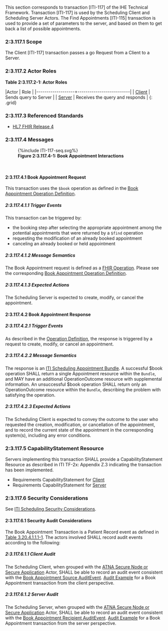This section corresponds to transaction [ITI-117] of the IHE Technical Framework. Transaction [ITI-117] is used by the Scheduling Client and Scheduling Server Actors. The Find Appointments [ITI-115] transaction is used to provide a set of parameters to the server, and based on them to get back a list of possible appointments.

### 2:3.117.1 Scope

The Client [ITI-117] transaction passes a go Request from a Client to a Server.

### 2:3.117.2 Actor Roles

<p id ="t3.117.2-1" class="tableTitle"><strong>Table 2:3.117.2-1: Actor Roles</strong></p>

|Actor | Role |
|-------------------+--------------------------|
| [Client](volume-1.html#client)    | Sends query to Server |
| [Server](volume-1.html#server) | Receives the query and responds |
{: .grid}

### 2:3.117.3 Referenced Standards

- [HL7 FHIR Release 4]({{site.data.fhir.path}})

### 2:3.117.4 Messages

<figure>
{%include ITI-117-seq.svg%}
<figcaption><strong>Figure 2:3.117.4-1: Book Appointment Interactions</strong></figcaption>
</figure>
<br clear="all">


#### 2:3.117.4.1 Book Appointment Request
This transaction uses the `$book` operation as defined in the [Book Appointment Operation Definition](./OperationDefinition-appointment-book.html).

##### 2:3.117.4.1.1 Trigger Events
This transaction can be triggered by:
- the booking step after selecting the appropriate appointment among the potential appointments that were returned by a `$find` operation
- requesting the modification of an already booked appointment
- canceling an already booked or held appointment

##### 2:3.117.4.1.2 Message Semantics
The Book Appointment request is defined as a [FHIR Operation]({{site.data.fhir.path}}operations.html). Please see the corresponding [Book Appointment Operation Definition](./OperationDefinition-appointment-book.html).

##### 2:3.117.4.1.3 Expected Actions

The Scheduling Server is expected to create, modify, or cancel the appointment.

#### 2:3.117.4.2 Book Appointment Response

##### 2:3.117.4.2.1 Trigger Events

As described in the [Operation Definition](./OperationDefinition-appointment-book.html), the response is triggered by a request to create, modify, or cancel an appointment.

##### 2:3.117.4.2.2 Message Semantics

The response is an [ITI Scheduling Appointment Bundle](./StructureDefinition-ihe-sched-appt.html). A successful $book operation SHALL return a single Appointment resource within the `Bundle`, and MAY have an additional OperationOutcome resource with supplemental information. An unsuccessful $book operation SHALL return only an OperationOutcome resource within the `Bundle`, describing the problem with satisfying the operation.

##### 2:3.117.4.2.3 Expected Actions

The Scheduling Client is expected to convey the outcome to the user who requested the creation, modification, or cancellation of the appointment, and to record the current state of the appointment in the corresponding system(s), including any error conditions.


### 2:3.117.5 CapabilityStatement Resource

Servers implementing this transaction SHALL provide a CapabilityStatement Resource as described in ITI TF-2x: Appendix Z.3 indicating the transaction has been implemented. 
- Requirements CapabilityStatement for [Client](CapabilityStatement-IHE.Scheduling.client.html)
- Requirements CapabilityStatement for [Server](CapabilityStatement-IHE.Scheduling.server.html)

### 2:3.117.6 Security Considerations

See [ITI Scheduling Security Considerations](volume-1.html#security-considerations).

#### 2:3.117.6.1 Security Audit Considerations

The Book Appointment Transaction is a Patient Record event as defined in [Table 3.20.4.1.1.1-1](https://profiles.ihe.net/ITI/TF/Volume2/ITI-20.html#3.20.4.1.1.1). The actors involved SHALL record audit events according to the following:

##### 2:3.117.6.1.1 Client Audit 

The Scheduling Client, when grouped with the [ATNA Secure Node or Secure Application](https://profiles.ihe.net/ITI/TF/Volume1/ch-9.html) Actor, SHALL be able to record an audit event consistent with the [Book Appointment Source AuditEvent](./StructureDefinition-IHE.Scheduling.Book.Audit.Source.html). [Audit Example]() for a Book Appointment transaction from the client perspective.

##### 2:3.117.6.1.2 Server Audit 

The Scheduling Server, when grouped with the [ATNA Secure Node or Secure Application](https://profiles.ihe.net/ITI/TF/Volume1/ch-9.html) Actor, SHALL be able to record an audit event consistent with the [Book Appointment Recipient AuditEvent](./StructureDefinition-IHE.Scheduling.Book.Audit.Recipient.html). [Audit Example]() for a Book Appointment transaction from the server perspective.
